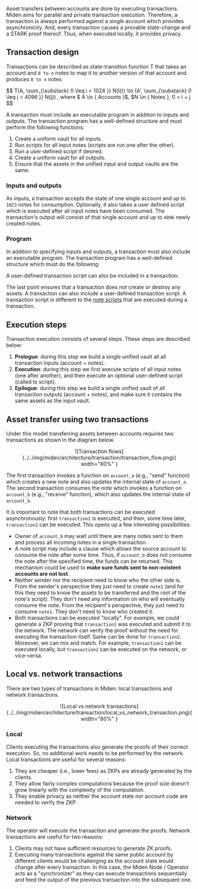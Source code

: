 Asset transfers between accounts are done by executing transactions. Miden aims for parallel and private transaction execution. Therefore, a transaction is always performed against a single account which provides asynchronicity. And, every transaction causes a provable state-change and a STARK proof thereof. Thus, when executed locally, it provides privacy.

## Transaction design

Transactions can be described as state-transition function T that takes an account and `0 to n` notes to map it to another version of that account and produces `0 to n` notes

$$
T(A, \sum_{\substack{
   0 \leq i < 1024
  }}
 N(i))) \to (A', \sum_{\substack{
   0 \leq j < 4096
  }}
 N(j))
, where  $ A \in { Accounts }$, $N \in { Notes }, 0 < i + j  $$

A transaction must include an executable program in addition to inputs and outputs. The transaction program has a well-defined structure and must perform the following functions:

1. Create a uniform vault for all inputs.
2. Run scripts for all input notes (scripts are run one after the other).
3. Run a user-defined script if desired.
4. Create a uniform vault for all outputs.
5. Ensure that the assets in the unified input and output vaults are the same.

### Inputs and outputs

As inputs, a transaction accepts the state of one single account and up to `1023` notes for consumption. Optionally, it also takes a user defined script which is executed after all input notes have been consumed. The transaction's output will consist of that single account and up to `4096` newly created notes.

### Program

In addition to specifying inputs and outputs, a transaction must also include an executable program. The transaction program has a well-defined structure which must do the following:

A user-defined transaction script can also be included in a transaction.

The last point ensures that a transaction does not create or destroy any assets. A transaction can also include a user-defined transaction script. A transaction script is different to the [note scripts](notes.md#script) that are executed during a transaction.

## Execution steps

Transaction execution consists of several steps. These steps are described below:

1. **Prologue**: during this step we build a single unified vault all all transaction inputs (account + notes).
2. **Execution**: during this step we first execute scripts of all input notes (one after another), and then execute an optional user-defined script (called tx script).
3. **Epilogue**: during this step we build a single unified vault of all transaction outputs (account + notes), and make sure it contains the same assets as the input vault.

## Asset transfer using two transactions

Under this model transferring assets between accounts requires two transactions as shown in the diagram below.

<center>
![Transaction flows](../../img/miden/architecture/transaction/transaction_flow.png){ width="80%" }
</center>

The first transaction invokes a function on `account_a` (e.g., "send" function) which creates a new note and also updates the internal state of `account_a`. The second transaction consumes the note which invokes a function on `account_b` (e.g., "receive" function), which also updates the internal state of `account_b`.

It is important to note that both transactions can be executed asynchronously: first `transaction1` is executed, and then, some time later, `transaction2` can be executed. This opens up a few interesting possibilities:

* Owner of `account_b` may wait until there are many notes sent to them and process all incoming notes in a single transaction.
* A note script may include a clause which allows the source account to consume the note after some time. Thus, if `account_b` does not consume the note after the specified time, the funds can be returned. This mechanism could be used to **make sure funds sent to non-existent accounts are not lost**.
* Neither sender nor the recipient need to know who the other side is. From the sender's perspective they just need to create `note1` (and for this they need to know the assets to be transferred and the root of the note's script). They don't need any information on who will eventually consume the note. From the recipient's perspective, they just need to consume `note1`. They don't need to know who created it.
* Both transactions can be executed "locally". For example, we could generate a ZKP proving that `transaction1` was executed and submit it to the network. The network can verify the proof without the need for executing the transaction itself. Same can be done for `transaction2`. Moreover, we can mix and match. For example, `transaction1` can be executed locally, but `transaction2` can be executed on the network, or vice-versa.

## Local vs. network transactions

There are two types of transactions in Miden: local transactions and network transactions.

<center>
![Local vs network transactions](../../img/miden/architecture/transaction/local_vs_network_transaction.png){ width="80%" }
</center>

### Local

Clients executing the transactions also generate the proofs of their correct execution. So, no additional work needs to be performed by the network. Local transactions are useful for several reasons:

1. They are cheaper (i.e., lower fees) as ZKPs are already generated by the clients.
2. They allow fairly complex computations because the proof size doesn't grow linearly with the complexity of the computation.
3. They enable privacy as neither the account state nor account code are needed to verify the ZKP.

### Network 

The operator will execute the transaction and generate the proofs. Network transactions are useful for two reasons:

1. Clients may not have sufficient resources to generate ZK proofs.
2. Executing many transactions against the same public account by different clients would be challenging as the account state would change after every transaction. In this case, the Miden Node / Operator acts as a "synchronizer" as they can execute transactions sequentially and feed the output of the previous transaction into the subsequent one.
